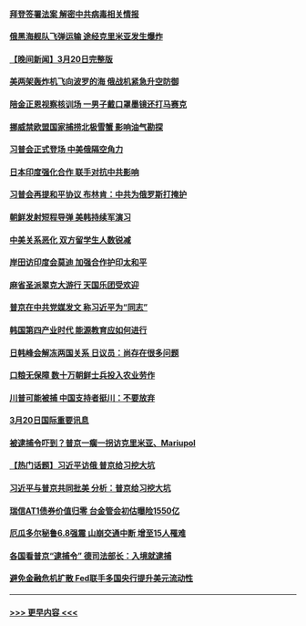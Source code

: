 #### [拜登签署法案 解密中共病毒相关情报](../pages/prog202/a103673190.md?t=03211543) 
#### [俄黑海舰队飞弹运输 途经克里米亚发生爆炸](../pages/prog202/a103673138.md?t=03211543) 
#### [【晚间新闻】3月20日完整版](../pages/prog202/a103673121.md?t=03211543) 
#### [美两架轰炸机飞向波罗的海 俄战机紧急升空防御](../pages/prog202/a103673128.md?t=03211543) 
#### [陪金正恩视察核训场 一男子戴口罩墨镜还打马赛克](../pages/prog202/a103672805.md?t=03211543) 
#### [挪威禁欧盟国家捕捞北极雪蟹 影响油气勘探](../pages/prog202/a103672990.md?t=03211543) 
#### [习普会正式登场 中美俄隔空角力](../pages/prog202/a103672986.md?t=03211543) 
#### [日本印度强化合作 联手对抗中共影响](../pages/prog202/a103672985.md?t=03211543) 
#### [习普会再提和平协议 布林肯：中共为俄罗斯打掩护](../pages/prog202/a103672984.md?t=03211543) 
#### [朝鲜发射短程导弹 美韩持续军演习](../pages/prog202/a103672887.md?t=03211543) 
#### [中美关系恶化 双方留学生人数锐减](../pages/prog202/a103672889.md?t=03211543) 
#### [岸田访印度会莫迪 加强合作护印太和平](../pages/prog202/a103672888.md?t=03211543) 
#### [麻省圣派翠克大游行 天国乐团受欢迎](../pages/prog202/a103672892.md?t=03211543) 
#### [普京在中共党媒发文 称习近平为“同志”](../pages/prog202/a103672852.md?t=03211543) 
#### [韩国第四产业时代 能源教育应如何进行](../pages/prog202/a103672769.md?t=03211543) 
#### [日韩峰会解冻两国关系 日议员：尚存在很多问题](../pages/prog202/a103672653.md?t=03211543) 
#### [口粮无保障 数十万朝鲜士兵投入农业劳作](../pages/prog202/a103672644.md?t=03211543) 
#### [川普可能被捕 中国支持者挺川：不要放弃](../pages/prog202/a103672641.md?t=03211543) 
#### [3月20日国际重要讯息](../pages/prog202/a103672648.md?t=03211543) 
#### [被逮捕令吓到？普京一瘸一拐访克里米亚、Mariupol](../pages/prog202/a103672637.md?t=03211543) 
#### [【热门话题】习近平访俄 普京给习挖大坑](../pages/prog202/a103672632.md?t=03211543) 
#### [习近平与普京共同批美 分析：普京给习挖大坑](../pages/prog202/a103672541.md?t=03211543) 
#### [瑞信AT1债券价值归零 台金管会初估曝险1550亿](../pages/prog202/a103672522.md?t=03211543) 
#### [厄瓜多尔秘鲁6.8强震 山崩交通中断 增至15人罹难](../pages/prog202/a103672505.md?t=03211543) 
#### [各国看普京“逮捕令” 德司法部长：入境就逮捕](../pages/prog202/a103672506.md?t=03211543) 
#### [避免金融危机扩散 Fed联手多国央行提升美元流动性](../pages/prog202/a103672497.md?t=03211543) 

----
#### [ >>> 更早内容 <<< ](../indexes/prog202-earlier.md)
